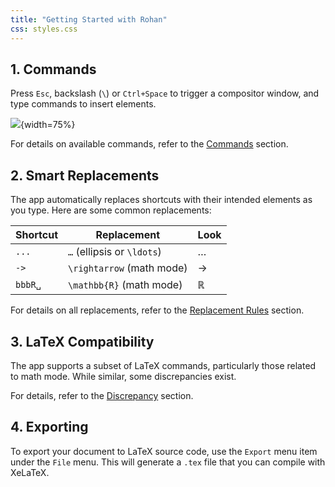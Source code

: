```yaml
---
title: "Getting Started with Rohan"
css: styles.css
---
```


## 1. Commands

Press `Esc`, backslash (`\`) or `Ctrl+Space` to trigger a compositor window, and type commands to insert elements.

![](images/compositor_window.png){width=75%}

For details on available commands, refer to the [Commands](commands.html) section.

## 2. Smart Replacements

The app automatically replaces shortcuts with their intended elements as you type.
Here are some common replacements:

| Shortcut | Replacement                | Look          |
| -------- | -------------------------- | ------------- |
| `...`    | `…` (ellipsis or `\ldots`) | …             |
| `->`     | `\rightarrow` (math mode)  | $\rightarrow$ |
| `bbbR␣`  | `\mathbb{R}` (math mode)   | $\mathbb{R}$  |

For details on all replacements, refer to the [Replacement Rules](replacement-rules.html) section.

## 3. LaTeX Compatibility

The app supports a subset of LaTeX commands, particularly those related to math mode.
While similar, some discrepancies exist.

For details, refer to the [Discrepancy](discrepancy.html) section.

## 4. Exporting

To export your document to LaTeX source code, use the `Export` menu item under the `File` menu.
This will generate a `.tex` file that you can compile with XeLaTeX.

